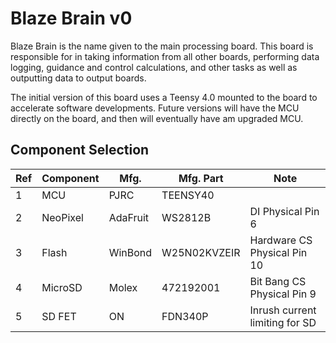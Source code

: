# Blaze Brain v0
Blaze Brain is the name given to the main processing board. This board is responsible for in taking information from all other boards, performing data logging, guidance and control calculations, and other tasks as well as outputting data to output boards.

The initial version of this board uses a Teensy 4.0 mounted to the board to accelerate software developments. Future versions will have the MCU directly on the board, and then will eventually have am upgraded MCU.

## Component Selection

| Ref | Component | Mfg. | Mfg. Part|Note|
|-----|-----------|------|----------|----|
|1|MCU|PJRC|TEENSY40||
|2|NeoPixel|AdaFruit|WS2812B|DI Physical Pin 6|
|3|Flash|WinBond|W25N02KVZEIR|Hardware CS Physical Pin 10|
|4|MicroSD|Molex|472192001|Bit Bang CS Physical Pin 9|
|5|SD FET|ON|FDN340P|Inrush current limiting for SD|
